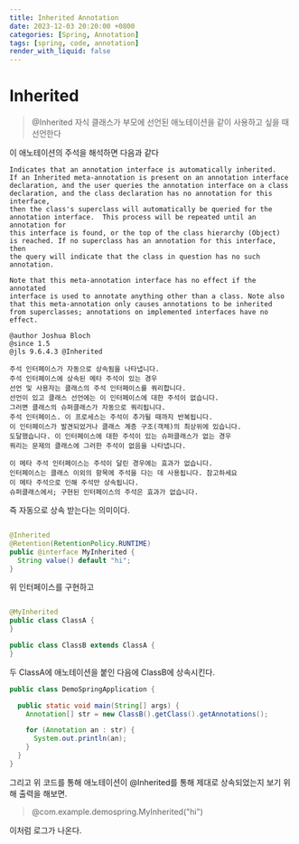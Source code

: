 ```yaml
---
title: Inherited Annotation
date: 2023-12-03 20:20:00 +0800
categories: [Spring, Annotation]
tags: [spring, code, annotation]
render_with_liquid: false
---
```


# Inherited

> @Inherited 자식 클래스가 부모에 선언된 애노테이션을 같이 사용하고 싶을 때 선언한다

이 애노테이션의 주석을 해석하면 다음과 같다

```
Indicates that an annotation interface is automatically inherited.  
If an Inherited meta-annotation is present on an annotation interface
declaration, and the user queries the annotation interface on a class
declaration, and the class declaration has no annotation for this interface,
then the class's superclass will automatically be queried for the
annotation interface.  This process will be repeated until an annotation for
this interface is found, or the top of the class hierarchy (Object)
is reached. If no superclass has an annotation for this interface, then
the query will indicate that the class in question has no such annotation.

Note that this meta-annotation interface has no effect if the annotated
interface is used to annotate anything other than a class. Note also
that this meta-annotation only causes annotations to be inherited
from superclasses; annotations on implemented interfaces have no effect.

@author Joshua Bloch
@since 1.5
@jls 9.6.4.3 @Inherited

주석 인터페이스가 자동으로 상속됨을 나타냅니다.
주석 인터페이스에 상속된 메타 주석이 있는 경우
선언 및 사용자는 클래스의 주석 인터페이스를 쿼리합니다.
선언이 있고 클래스 선언에는 이 인터페이스에 대한 주석이 없습니다.
그러면 클래스의 슈퍼클래스가 자동으로 쿼리됩니다.
주석 인터페이스. 이 프로세스는 주석이 추가될 때까지 반복됩니다.
이 인터페이스가 발견되었거나 클래스 계층 구조(객체)의 최상위에 있습니다.
도달했습니다. 이 인터페이스에 대한 주석이 있는 슈퍼클래스가 없는 경우
쿼리는 문제의 클래스에 그러한 주석이 없음을 나타냅니다.

이 메타 주석 인터페이스는 주석이 달린 경우에는 효과가 없습니다.
인터페이스는 클래스 이외의 항목에 주석을 다는 데 사용됩니다. 참고하세요
이 메타 주석으로 인해 주석만 상속됩니다.
슈퍼클래스에서; 구현된 인터페이스의 주석은 효과가 없습니다.
```

즉 자동으로 상속 받는다는 의미이다.

```java

@Inherited
@Retention(RetentionPolicy.RUNTIME)
public @interface MyInherited {
  String value() default "hi";
}
```

위 인터페이스를 구현하고

```java

@MyInherited
public class ClassA {
}

public class ClassB extends ClassA {
}
```

두 ClassA에 애노테이션을 붙인 다음에 ClassB에 상속시킨다.

```java
public class DemoSpringApplication {

  public static void main(String[] args) {
    Annotation[] str = new ClassB().getClass().getAnnotations();

    for (Annotation an : str) {
      System.out.println(an);
    }
  }
}
```

그리고 위 코드를 통해 애노테이션이 @Inherited를 통해 제대로 상속되었는지 보기 위해 출력을 해보면.
> @com.example.demospring.MyInherited("hi")

이처럼 로그가 나온다.
